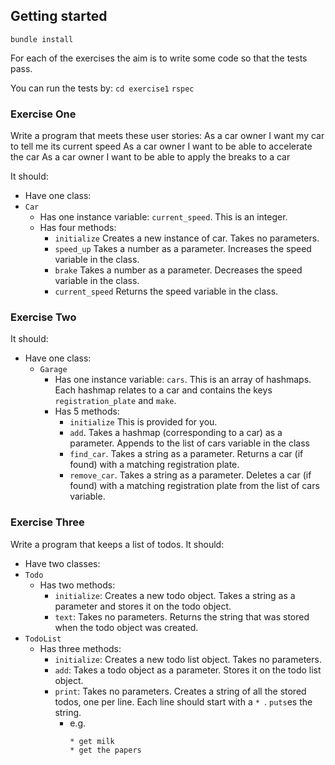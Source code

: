 ## Getting started
`bundle install`

For each of the exercises the aim is to write some code so that the tests pass.

You can run the tests by:
`cd exercise1`
`rspec`

### Exercise One
Write a program that meets these user stories:
As a car owner I want my car to tell me its current speed
As a car owner I want to be able to accelerate the car
As a car owner I want to be able to apply the breaks to a car

It should:
* Have one class:
 * `Car`
   * Has one instance variable:
      `current_speed`. This is an integer.
   * Has four methods:
     * `initialize` Creates a new instance of car. Takes no parameters.
     * `speed_up` Takes a number as a parameter. Increases the speed variable in the class.
     * `brake` Takes a number as a parameter. Decreases the speed variable in the class.
     * `current_speed` Returns the speed variable in the class.

### Exercise Two

It should:
* Have one class:
  * `Garage`
    * Has one instance variable:
      `cars`. This is an array of hashmaps. Each hashmap relates to a car and
      contains the keys `registration_plate` and `make`.
    * Has 5 methods:
      * `initialize` This is provided for you.
      * `add`. Takes a hashmap (corresponding to a car) as a parameter. Appends to the list of cars variable in the class
      * `find_car`. Takes a string as a parameter. Returns a car (if found) with a matching registration plate.
      * `remove_car`. Takes a string as a parameter. Deletes a car (if found) with
      a matching registration plate from the list of cars variable.


### Exercise Three

Write a program that keeps a list of todos. It should:
* Have two classes:
 * `Todo`
   * Has two methods:
     * `initialize`: Creates a new todo object. Takes a string as a
       parameter and stores it on the todo object.
     * `text`: Takes no parameters. Returns the string that was
       stored when the todo object was created.
 * `TodoList`
   * Has three methods:
     * `initialize`: Creates a new todo list object. Takes no parameters.
     * `add`: Takes a todo object as a parameter.  Stores it on the
       todo list object.
     * `print`: Takes no parameters.  Creates a string of all the
       stored todos, one per line.  Each line should start with a
       `* `.  `puts`es the string.
       * e.g.
         ```
         * get milk
         * get the papers
         ```
